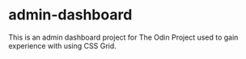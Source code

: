 # admin-dashboard
This is an admin dashboard project for The Odin Project used to gain experience with using CSS Grid.
